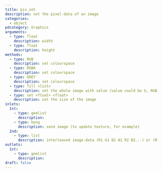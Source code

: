 ```yaml
---
title: pix_set
description: set the pixel-data of an image
categories:
  - object
pdcategory: Graphics
arguments:
  - type: float
    description: width
  - type: float
    description: height
methods:
  - type: RGB
    description: set colourspace
  - type: RGBA
    description: set colourspace
  - type: GREY
    description: set colourspace
  - type: fill <list>
    description: set the whole image with value (value could be G, RGB or RGBA)
  - type: set <float> <float>
    description: set the size of the image    
inlets:
  1st:
    - type: gemlist
      description:
    - type: bang
      description: send image (to update texture, for example)
  2nd:
    - type: list
      description: interleaved image-data (R1 G1 B1 A1 R2 B2...) or (R1 B1 G1 R2 B2...) or (L1 L2 L3...)
outlets:
  1st:
    - type: gemlist
      description:
draft: false
---
```

